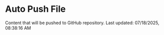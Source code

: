 # Auto Push File

Content that will be pushed to GitHub repository.
Last updated: 07/18/2025, 08:38:16 AM